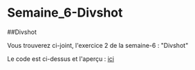 # Semaine_6-Divshot

##Divshot

Vous trouverez ci-joint, l'exercice 2 de la semaine-6 : "Divshot"  

Le code est ci-dessus et l'aperçu : [ici](http://e-noumene.github.io/Semaine_6-Divshot)
